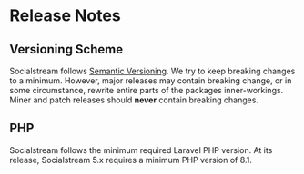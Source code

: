 # Release Notes

## Versioning Scheme

Socialstream follows [Semantic Versioning](https://semver.org/). We try to keep breaking changes to a minimum. However, major releases may contain breaking change, or in some circumstance, rewrite entire parts of the packages inner-workings. Miner and patch releases should **never** contain breaking changes.

## PHP

Socialstream follows the minimum required Laravel PHP version. At its release, Socialstream 5.x requires a minimum PHP version of 8.1.
